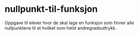# nullpunkt-til-funksjon
Oppgave til elever hvor de skal lage en funksjon som finner alle nullpunktene til et hvilket som helst andregradsuttrykk.
